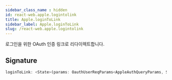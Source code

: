 ```yaml
---
sidebar_class_name : hidden
id: react-web.apple.logintolink
title: Apple.loginToLink
sidebar_label: Apple.loginToLink
slug: /react-web.apple.logintolink
---
```






로그인을 위한 OAuth 인증 링크로 리다이렉트합니다.

## Signature

```typescript
loginToLink: <State>(params: OauthUserReqParams<AppleAuthQueryParams, State>) => void;
```
